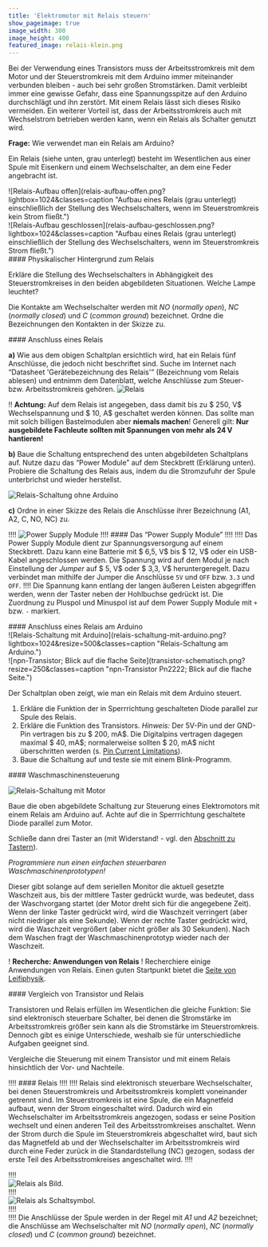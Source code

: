 ```yaml
---
title: 'Elektromotor mit Relais steuern'
show_pageimage: true
image_width: 300
image_height: 400
featured_image: relais-klein.png
---
```


Bei der Verwendung eines Transistors muss der Arbeitsstromkreis mit dem Motor und der Steuerstromkreis mit dem Arduino immer miteinander verbunden bleiben - auch bei sehr großen Stromstärken. Damit verbleibt immer eine gewisse Gefahr, dass eine Spannungsspitze auf den Arduino durchschlägt und ihn zerstört. Mit einem Relais lässt sich dieses Risiko vermeiden. Ein weiterer Vorteil ist, dass der Arbeitsstromkreis auch mit Wechselstrom betrieben werden kann, wenn ein Relais als Schalter genutzt wird.

**Frage:** Wie verwendet man ein Relais am Arduino?

Ein Relais (siehe unten, grau unterlegt) besteht im Wesentlichen aus einer Spule mit Eisenkern und einem Wechselschalter, an dem eine Feder angebracht ist.

<div class="flex-box">
<div markdown="1">![Relais-Aufbau offen](relais-aufbau-offen.png?lightbox=1024&classes=caption "Aufbau eines Relais (grau unterlegt) einschließlich der Stellung des Wechselschalters, wenn im Steuerstromkreis kein Strom fließt.") </div>
<div markdown="1">![Relais-Aufbau geschlossen](relais-aufbau-geschlossen.png?lightbox=1024&classes=caption "Aufbau eines Relais (grau unterlegt) einschließlich der Stellung des Wechselschalters, wenn im Steuerstromkreis Strom fließt.") </div>
</div>

<div markdown="1" class="aufgabe">
#### Physikalischer Hintergrund zum Relais

Erkläre die Stellung des Wechselschalters in Abhängigkeit des Steuerstromkreises in den beiden abgebildeten Situationen. Welche Lampe leuchtet?

Die Kontakte am Wechselschalter werden mit *NO* (*normally open*), *NC* (*normally closed*) und *C* (*common ground*) bezeichnet. Ordne die Bezeichnungen den Kontakten in der Skizze zu.
</div>

<div markdown="1" class="aufgabe">
#### Anschluss eines Relais

**a)** Wie aus dem obigen Schaltplan ersichtlich wird, hat ein Relais fünf Anschlüsse, die jedoch nicht beschriftet sind. Suche im Internet nach “Datasheet 'Gerätebezeichnung des Relais'” (Bezeichnung vom Relais ablesen) und entnimm dem Datenblatt, welche Anschlüsse zum Steuer- bzw. Arbeitsstromkreis gehören.
![Relais](relais-klein.png?resize=200&classes=caption "Ein Relais.")

!! **Achtung:** Auf dem Relais ist angegeben, dass damit bis zu $ 250\, V$ Wechselspannung und $ 10\,  A$ geschaltet werden können. Das sollte man mit solch billigen Bastelmodulen aber **niemals machen**\! Generell gilt: **Nur ausgebildete Fachleute sollten mit Spannungen von mehr als 24 V hantieren\!**

**b)** Baue die Schaltung entsprechend des unten abgebildeten Schaltplans auf. Nutze dazu das “Power Module” auf dem Steckbrett (Erklärung unten). Probiere die Schaltung des Relais aus, indem du die Stromzufuhr der Spule unterbrichst und wieder herstellst.

![Relais-Schaltung ohne Arduino](relais-schaltung-ohne-arduino.png?lightbox=1024&resize=500&classes=caption "Relais-Schaltung ohne Arduino.")

**c)** Ordne in einer Skizze des Relais die Anschlüsse ihrer Bezeichnung (A1, A2, C, NO, NC) zu.
</div>

!!!! ![Power Supply Module](steckbrett-mit-power-module-klein.png?resize=300&classes=caption,figure-right "Power Supply Module auf Steckbrett mit angeschlossener Batterie.")
!!!! #### Das “Power Supply Module”
!!!! 
!!!! Das Power Supply Module dient zur Spannungsversorgung auf einem Steckbrett. Dazu kann eine Batterie mit $ 6,5\, V$ bis $ 12\, V$ oder ein USB-Kabel angeschlossen werden. Die Spannung wird auf dem Modul je nach Einstellung der *Jumper* auf $ 5\, V$ oder $ 3,3\, V$ heruntergeregelt. Dazu verbindet man mithilfe der Jumper die Anschlüsse `5V` und `OFF` bzw. `3.3` und `OFF`.
!!!! Die Spannung kann entlang der langen äußeren Leisten abgegriffen werden, wenn der Taster neben der Hohlbuchse gedrückt ist. Die Zuordnung zu Pluspol und Minuspol ist auf dem Power Supply Module mit `+` bzw. `-` markiert.

<div markdown="1" class="aufgabe">
#### Anschluss eines Relais am Arduino

<div class="flex-box">
<div markdown="1" class="flexible">![Relais-Schaltung mit Arduino](relais-schaltung-mit-arduino.png?lightbox=1024&resize=500&classes=caption "Relais-Schaltung am Arduino.")</div>
<div markdown="1" class="flexible">![npn-Transistor; Blick auf die flache Seite](transistor-schematisch.png?resize=250&classes=caption "npn-Transistor Pn2222; Blick auf die flache Seite.") </div>
</div>

Der Schaltplan oben zeigt, wie man ein Relais mit dem Arduino steuert.
1.  Erkläre die Funktion der in Sperrrichtung geschalteten Diode parallel zur Spule des Relais.
2.  Erkläre die Funktion des Transistors.
    *Hinweis:* Der 5V-Pin und der GND-Pin vertragen bis zu $ 200\,  mA$. Die Digitalpins vertragen dagegen maximal $ 40\,  mA$; normalerweise sollten $ 20\,  mA$ nicht überschritten werden (s. [Pin Current Limitations](https://playground.arduino.cc/Main/ArduinoPinCurrentLimitations/)).
3.  Baue die Schaltung auf und teste sie mit einem Blink-Programm.
</div>

<div markdown="1" class="projekt">
#### Waschmaschinensteuerung

![Relais-Schaltung mit Motor](relais-schaltung-mit-motor.png?lightbox=1024&resize=500&classes=caption "Relais-Schaltung am Arduino mit Motor.")

Baue die oben abgebildete Schaltung zur Steuerung eines Elektromotors mit einem Relais am Arduino auf. Achte auf die in Sperrrichtung geschaltete Diode parallel zum Motor.

Schließe dann drei Taster an (mit Widerstand! - vgl. den [Abschnitt zu Tastern](/arduinoskript/algorithmische-grundlagen/bausteine-von-algorithmen/einfache-entscheidungen-programmieren#taster)).

*Programmiere nun einen einfachen steuerbaren Waschmaschinenprototypen!*

Dieser gibt solange auf dem seriellen Monitor die aktuell gesetzte Waschzeit aus, bis der mittlere Taster gedrückt wurde, was bedeutet, dass der Waschvorgang startet (der Motor dreht sich für die angegebene Zeit). Wenn der linke Taster gedrückt wird, wird die Waschzeit verringert (aber nicht niedriger als eine Sekunde). Wenn der rechte Taster gedrückt wird, wird die Waschzeit vergrößert (aber nicht größer als 30 Sekunden). Nach dem Waschen fragt der Waschmaschinenprototyp wieder nach der Waschzeit.
</div>

! **Recherche: Anwendungen von Relais**
! Recherchiere einige Anwendungen von Relais. Einen guten Startpunkt bietet die [Seite von Leifiphysik](https://www.leifiphysik.de/elektrizitaetslehre/elektromagnetismus/ausblick/relais).

<div markdown="1" class="aufgabe">
#### Vergleich von Transistor und Relais

Transistoren und Relais erfüllen im Wesentlichen die gleiche Funktion: Sie sind elektronisch steuerbare Schalter, bei denen die Stromstärke im Arbeitsstromkreis größer sein kann als die Stromstärke im Steuerstromkreis. Dennoch gibt es einige Unterschiede, weshalb sie für unterschiedliche Aufgaben geeignet sind.

Vergleiche die Steuerung mit einem Transistor und mit einem Relais hinsichtlich der Vor- und Nachteile.
</div>

!!!! #### Relais
!!!! 
!!!! Relais sind elektronisch steuerbare Wechselschalter, bei denen Steuerstromkreis und Arbeitsstromkreis komplett voneinander getrennt sind. Im Steuerstromkreis ist eine Spule, die ein Magnetfeld aufbaut, wenn der Strom eingeschaltet wird. Dadurch wird ein Wechselschalter im Arbeitsstromkreis angezogen, sodass er seine Position wechselt und einen anderen Teil des Arbeitsstromkreises anschaltet. Wenn der Strom durch die Spule im Steuerstromkreis abgeschaltet wird, baut sich das Magnetfeld ab und der Wechselschalter im Arbeitsstromkreis wird durch eine Feder zurück in die Standardstellung (NC) gezogen, sodass der erste Teil des Arbeitsstromkreises angeschaltet wird.
!!!! <div class="flex-box">
!!!! <div markdown="1"> ![Relais als Bild.](relais-klein.png?resize=250&classes=caption "Relais als Bild.")</div>
!!!! <div markdown="1"> ![Relais als Schaltsymbol.](schaltsymbol-relais.png?resize=250&classes=caption "Relais als Schaltsymbol.") </div>
!!!! </div>
!!!! Die Anschlüsse der Spule werden in der Regel mit *A1* und *A2* bezeichnet; die Anschlüsse am Wechselschalter mit *NO* (*normally open*), *NC* (*normally closed*) und *C* (*common ground*) bezeichnet.
